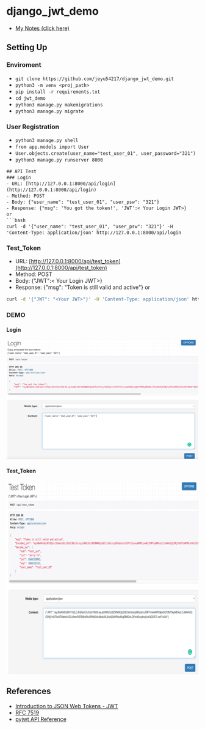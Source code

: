 # django_jwt_demo
- [My Notes (click here)](https://github.com/jeyu54217/Study_Note/blob/main/Server/JWT.md)
## Setting Up
### Enviroment
- ```git clone https://github.com/jeyu54217/django_jwt_demo.git```
- ```python3 -m venv <proj_path>```
- ```pip install -r requirements.txt```
- ```cd jwt_demo```
- ```python3 manage.py makemigrations```
- ```python3 manage.py migrate```
### User Registration
- ```python3 manage.py shell```
- ```from app.models import User```
- ```User.objects.create(user_name="test_user_01", user_password="321")```
- ```python3 manage.py runserver 8000```

```
## API Test
### Login
- URL: [http://127.0.0.1:8000/api/login](http://127.0.0.1:8000/api/login)
- Method: POST
- Body: {"user_name": "test_user_01", "user_psw": "321"}
- Response: {"msg": 'You got the token!', 'JWT':< Your Login JWT>}
or
```bash
curl -d '{"user_name": "test_user_01", "user_psw": "321"}' -H 'Content-Type: application/json' http://127.0.0.1:8000/api/login
```
### Test_Token
- URL: [http://127.0.0.1:8000/api/test_token](http://127.0.0.1:8000/api/test_token)
- Method: POST
- Body: {"JWT":< Your Login JWT>}
- Response: {"msg": "Token is still valid and active"}
or
```bash
curl -d '{"JWT": "<Your JWT>"}' -H 'Content-Type: application/json' http://127.0.0.1:8000/api/test_token
```
### DEMO
#### Login
![image](https://github.com/jeyu54217/django_jwt_demo/blob/main/jwt_demo/img/login.png?raw=true)
#### Test_Token
![image](https://github.com/jeyu54217/django_jwt_demo/blob/main/jwt_demo/img/test_token.png?raw=true)

## References
- [Introduction to JSON Web Tokens - JWT](https://jwt.io/introduction)
- [RFC 7519](https://www.rfc-editor.org/rfc/rfc7519)
- [pyjwt API Reference](https://pyjwt.readthedocs.io/en/stable/api.html)

